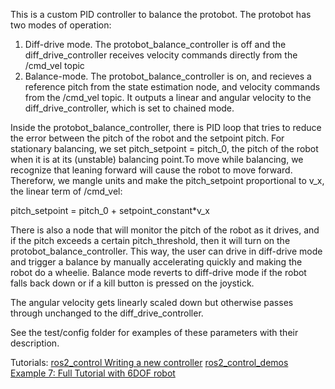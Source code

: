This is a custom PID controller to balance the protobot.
The protobot has two modes of operation:
1. Diff-drive mode. The protobot_balance_controller is off and the 
    diff_drive_controller receives velocity commands directly from the /cmd_vel topic
2. Balance-mode. The protobot_balance_controller is on, and recieves a reference pitch from the state estimation node, and velocity commands from the /cmd_vel topic. It outputs a linear and angular velocity to the diff_drive_controller, which is set to chained mode. 

Inside the protobot_balance_controller, there is PID loop that tries to reduce the error between the pitch of the robot and the setpoint pitch. For stationary balancing, we set pitch_setpoint = pitch_0, the pitch of the robot when it is at its (unstable) balancing point.To move while balancing, we recognize that leaning forward will cause the robot to move forward. Thereforw, we mangle units and make the pitch_setpoint proportional to v_x, the linear term of /cmd_vel: 

pitch_setpoint = pitch_0 + setpoint_constant*v_x

There is also a node that will monitor the pitch of the robot as it drives, and if the pitch exceeds a certain pitch_threshold, then it will turn on the protobot_balance_controller. This way, the user can drive in diff-drive mode and trigger a balance by manually accelerating quickly and making the robot do a wheelie. Balance mode reverts to diff-drive mode if the robot falls back down or if a kill button is pressed on the joystick.

The angular velocity gets linearly scaled down but otherwise passes through unchanged to the diff_drive_controller.

See the test/config folder for examples of these parameters with their description.

Tutorials:
[ros2_control Writing a new controller](https://control.ros.org/rolling/doc/ros2_controllers/doc/writing_new_controller.html)
[ros2_control_demos Example 7: Full Tutorial with 6DOF robot](https://control.ros.org/rolling/doc/ros2_control_demos/example_7/doc/userdoc.html)

